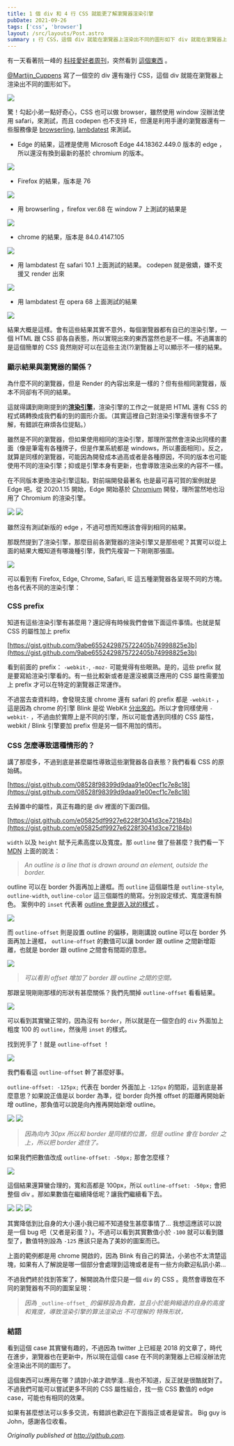 ```yaml
---
title: 1 個 div 和 4 行 CSS 就能更了解瀏覽器渲染引擎
pubDate: 2021-09-26
tags: ['css', 'browser']
layout: /src/layouts/Post.astro
summary : 行 CSS，這個 div 就能在瀏覽器上渲染出不同的圖形如下 div 就能在瀏覽器上渲染出不同的圖形如下。
---
```


<!-- 相同 CSS 但各瀏覽器不同渲染的結果，讓你知道渲染引擎如何運作 -->

有一天看著阮一峰的 [科技愛好者周刊](http://www.ruanyifeng.com/blog/2018/07/weekly-issue-14.html)，突然看到 [這個東西](https://codepen.io/MartijnCuppens/pen/MXojmw) 。

[@Martijn_Cuppens](https://twitter.com/Martijn_Cuppens/status/1015169981368225793) 寫了一個空的 div 還有幾行 CSS，這個 div 就能在瀏覽器上渲染出不同的圖形如下。

![](/assets/posts/2c43c0f60741dcdc7e86cad4dbc7bd0617c57e3d46171013175d86601dd97bbb.png)

驚！勾起小弟一點好奇心，CSS 也可以做 browser，雖然使用 window 沒辦法使用 safari，來測試，而且 codepen 也不支持 IE，但還是利用手邊的瀏覽器還有一些服務像是 [browserling](https://www.browserling.com/), [lambdatest](https://www.lambdatest.com/) 來測試。

- Edge 的結果，這裡是使用 Microsoft Edge 44.18362.449.0 版本的 edge ，所以還沒有換到最新的基於 chromium 的版本。

![](/assets/posts/2c43c0f60741dcdc7e86cad4dbc7bd0617c57e3d46171013175d86601dd97bbb.png)

- Firefox 的結果，版本是 76

![](/assets/posts/2c43c0f60741dcdc7e86cad4dbc7bd0617c57e3d46171013175d86601dd97bbb.png)

- 用 browserling ，firefox ver.68 在 window 7 上測試的結果是

![](/assets/posts/2c43c0f60741dcdc7e86cad4dbc7bd0617c57e3d46171013175d86601dd97bbb.png)

- chrome 的結果，版本是 84.0.4147.105

![](/assets/posts/2c43c0f60741dcdc7e86cad4dbc7bd0617c57e3d46171013175d86601dd97bbb.png)

- 用 lambdatest 在 safari 10.1 上面測試的結果。 codepen 就是傲嬌，嫌不支援又 render 出來

![](/assets/posts/2c43c0f60741dcdc7e86cad4dbc7bd0617c57e3d46171013175d86601dd97bbb.png)

- 用 lambdatest 在 opera 68 上面測試的結果

![](/assets/posts/2c43c0f60741dcdc7e86cad4dbc7bd0617c57e3d46171013175d86601dd97bbb.png)

結果大概是這樣。會有這些結果其實不意外，每個瀏覽器都有自已的渲染引擎，一個 HTML 跟 CSS 卻各自表態，所以實現出來的東西當然也是不一樣。不過厲害的是這個簡單的 CSS 竟然剛好可以在這些主流(?)瀏覽器上可以顯示不一樣的結果。

### 顯示結果與瀏覽器的關係？

為什麼不同的瀏覽器，但是 Render 的內容出來是一樣的？但有些相同瀏覽器，版本不同卻有不同的結果。

這就得講到剛剛提到的[**渲染引擎**](https://en.wikipedia.org/wiki/Browser_engine)，渲染引擎的工作之一就是把 HTML 還有 CSS 的程式碼轉換成我們看的到的圖形介面。（其實這裡自己對渲染引擎還有很多不了解，有錯誤在麻煩各位提點。）

雖然是不同的瀏覽器，但如果使用相同的渲染引擎，那理所當然會渲染出同樣的畫面（像是筆電有各種牌子，但是作業系統都是 windows，所以畫面相同）。反之，就算是同樣的瀏覽器，可能因為開發成本過高或者是各種原因，不同的版本也可能使用不同的渲染引擎；抑或是引擎本身有更新，也會導致渲染出來的內容不一樣。

在不同版本更換渲染引擎這點，對前端開發最著名 也是最可喜可賀的案例就是 Edge 吧。從 2020.1.15 開始，Edge 開始基於 [Chromium](https://zh.wikipedia.org/wiki/Chromium) 開發，理所當然地也沿用了 Chromium 的渲染引擎。

![](/assets/posts/2c43c0f60741dcdc7e86cad4dbc7bd0617c57e3d46171013175d86601dd97bbb.png)
![](/assets/posts/2c43c0f60741dcdc7e86cad4dbc7bd0617c57e3d46171013175d86601dd97bbb.png)

雖然沒有測試新版的 edge ，不過可想而知應該會得到相同的結果。

那既然提到了渲染引擎，那麼目前各瀏覽器的渲染引擎又是那些呢？其實可以從上面的結果大概知道有哪幾種引擎，我們先複習一下剛剛那張圖。

![](/assets/posts/2c43c0f60741dcdc7e86cad4dbc7bd0617c57e3d46171013175d86601dd97bbb.png)

可以看到有 Firefox, Edge, Chrome, Safari, IE 這五種瀏覽器各呈現不同的方塊。也各代表不同的渲染引擎：

### CSS prefix

知道有這些渲染引擎有甚麼用？還記得有時候我們會做下面這件事情。也就是幫 CSS 的屬性加上 prefix

[https://gist.github.com/9abe6552429875722405b74998825e3b](https://gist.github.com/9abe6552429875722405b74998825e3b)

看到前面的 prefix： `-webkit-`, `-moz-` 可能覺得有些眼熟。是的，這些 prefix 就是要寫給渲染引擎看的。有一些比較新或者是還沒被廣泛應用的 CSS 屬性需要加上 prefix 才可以在特定的瀏覽器正常運作。

不過當去查資料時，會發現支援 chrome 還有 safari 的 prefix 都是 `-webkit-` ，這是因為 chrome 的引擎 Blink 是從 WebKit [分出來的](https://zh.wikipedia.org/wiki/WebKit#%E9%96%8B%E7%99%BC%E5%88%86%E8%A3%82)。所以才會同樣使用 `-webkit-` ，不過由於實際上是不同的引擎，所以可能會遇到同樣的 CSS 屬性，webkit / Blink 引擎要加 prefix 但是另一個不用加的情形。

### CSS 怎麼導致這種情形的？

講了那麼多，不過到底是甚麼屬性導致這些瀏覽器各自表態？我們看看 CSS 的原始碼。

[https://gist.github.com/08528f98399d9daa91e00ecf1c7e8c18](https://gist.github.com/08528f98399d9daa91e00ecf1c7e8c18)

去掉置中的屬性，真正有趣的是 div 裡面的下面四個。

[https://gist.github.com/e05825df9927e6228f3041d3ce72184b](https://gist.github.com/e05825df9927e6228f3041d3ce72184b)

`width` 以及 `height` 賦予元素高度以及寬度。那 `outline` 做了些甚麼？我們看一下 [MDN](https://developer.mozilla.org/zh-CN/docs/Web/CSS/outline-style) 上面的說法：

> _An outline is a line that is drawn around an element, outside the border._

outline 可以在 border 外面再加上邊框。而 `outline` 這個屬性是 `outline-style`, `outline-width`, `outline-color` 這三個屬性的簡寫。分別設定樣式、寬度還有顏色。 案例中的 `inset` 代表著 [outline 會是嵌入狀的樣式](https://developer.mozilla.org/zh-CN/docs/Web/CSS/outline-style) 。

![](/assets/posts/2c43c0f60741dcdc7e86cad4dbc7bd0617c57e3d46171013175d86601dd97bbb.png)

而 `outline-offset` 則是設置 outline 的偏移，剛剛講說 outline 可以在 border 外面再加上邊框， `outline-offset` 的數值可以讓 border 跟 outline 之間新增距離，也就是 border 跟 outline 之間會有間距的意思。

![](/assets/posts/2c43c0f60741dcdc7e86cad4dbc7bd0617c57e3d46171013175d86601dd97bbb.png)

> _可以看到 offset 增加了 border 跟 outline 之間的空間。_

那跟呈現剛剛那樣的形狀有甚麼關係？我們先關掉 `outline-offset` 看看結果。

![](/assets/posts/2c43c0f60741dcdc7e86cad4dbc7bd0617c57e3d46171013175d86601dd97bbb.png)

可以看到其實蠻正常的，因為沒有 `border`，所以就是在一個空白的 `div` 外面加上粗度 100 的 `outline`，然後用 `inset` 的樣式。

找到兇手了！就是 `outline-offset` ！

![](/assets/posts/2c43c0f60741dcdc7e86cad4dbc7bd0617c57e3d46171013175d86601dd97bbb.png)

我們看看這 `outline-offset` 幹了甚麼好事。

`outline-offset: -125px;` 代表在 border 外面加上 `-125px` 的間距，這到底是甚麼意思？如果說正值是以 border 為準，從 border 向外推 offset 的距離再開始新增 outline，那負值可以說是向內推再開始新增 outline。

![](/assets/posts/2c43c0f60741dcdc7e86cad4dbc7bd0617c57e3d46171013175d86601dd97bbb.png)
![](/assets/posts/2c43c0f60741dcdc7e86cad4dbc7bd0617c57e3d46171013175d86601dd97bbb.png)

> _因為向內 30px 所以和 border 是同樣的位置，但是 outline 會在 border 之上，所以把 border 遮住了。_

如果我們把數值改成 `outline-offset: -50px;` 那會怎麼樣？

![](/assets/posts/2c43c0f60741dcdc7e86cad4dbc7bd0617c57e3d46171013175d86601dd97bbb.png)

這個結果還算蠻合理的，寬和高都是 100px，所以 `outline-offset: -50px;` 會把整個 div 。那如果數值在繼續降低呢？讓我們繼續看下去。

![](/assets/posts/2c43c0f60741dcdc7e86cad4dbc7bd0617c57e3d46171013175d86601dd97bbb.png)
![](/assets/posts/2c43c0f60741dcdc7e86cad4dbc7bd0617c57e3d46171013175d86601dd97bbb.png)
![](/assets/posts/2c43c0f60741dcdc7e86cad4dbc7bd0617c57e3d46171013175d86601dd97bbb.png)

其實降低到比自身的大小還小我已經不知道發生甚麼事情了… 我想這應該可以說是一個 bug 吧（又者是彩蛋？）。不過可以看到其實數值小於 `-100` 就可以看到雛型了，數值特別設為 `-125` 應該只是為了美妙的圖案而已。

上面的範例都是用 chrome 開啟的，因為 Blink 有自己的算法，小弟也不太清楚這塊，如果有人了解說是哪一個部分會處理到這塊或者是有一些方向歡迎私訊小弟…

不過我們終於找到答案了，解開說為什麼只是一個 `div` 的 CSS 。竟然會導致在不同的瀏覽器有不同的圖案呈現：

> _因為_ `_outline-offset_` _的偏移設為負數，並且小於能夠縮退的自身的高度和寬度，導致渲染引擎的算法渲染出 不可理解的 特殊形狀，_

### 結語

看到這個 case 其實蠻有趣的，不過因為 twitter 上已經是 2018 的文章了，時代在進步，瀏覽器也在更新中，所以現在這個 case 在不同的瀏覽器上已經沒辦法完全渲染出不同的圖形了。

這個東西可以應用在哪？請諒小弟才疏學淺…我也不知道，反正就是很酷就對了。不過我們可能可以嘗試更多不同的 CSS 屬性組合，找一些 CSS 數值的 edge case，可能也有相同的效果。

如果有甚麼想法可以多多交流，有錯誤也歡迎在下面指正或者是留言。 Big guy is John，感謝各位收看。

_Originally published at_ [_http://github.com_](https://gist.github.com/1290f33eca120c10ff394ed1218a53cc)_._
